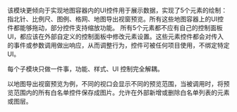 该模块更倾向于实现地图容器内的UI控件用于展示数据，实现了5个元素的绘制：指北针、比例尺、图例、格网、地图导出视窗预览。所有这些地图容器上的UI控件都能够拖动，部分控件支持缩放功能。
所有5个元素都不应有自己的控制面板UI，都应该在外部自定义的控制面板中修改元素设置。这些元素控件都会对传入的事件或参数调用做出响应，从而调整行为，控件可被任何项目使用，不绑定特定 UI。


每个子模块只做一件事，功能、样式、UI 控制完全解耦。


以地图导出视窗预览为例，不同的视口会显示不同的预览范围，当被调用时，将预览范围内的所有白名单控件保存成图片。允许在外部新增或删除白名单列表的元素或图层。